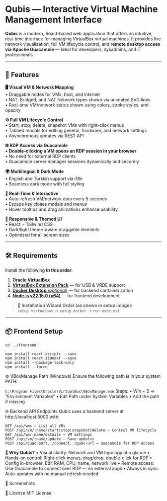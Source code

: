# Qubis — Interactive Virtual Machine Management Interface

**Qubis** is a modern, React-based web application that offers an intuitive, real-time interface for managing VirtualBox virtual machines. It provides live network visualization, full VM lifecycle control, and **remote desktop access via Apache Guacamole** — ideal for developers, sysadmins, and IT professionals.

---

## 🚀 Features

**🖥️ Visual VM & Network Mapping**  
  • Draggable nodes for VMs, host, and internet  
  • NAT, Bridged, and NAT Network types shown via animated SVG lines  
  • Real-time VM/network status shown using colors, stroke styles, and opacity

**⚙️ Full VM Lifecycle Control**  
  • Start, stop, delete, snapshot VMs with right-click menus  
  • Tabbed modals for editing general, hardware, and network settings  
  • Asynchronous updates via REST API

**🌐 RDP Access via Guacamole**  
  • **Double-clicking a VM opens an RDP session in your browser**  
  • No need for external RDP clients  
  • Guacamole server manages sessions dynamically and securely

**🌍 Multilingual & Dark Mode**  
  • English and Turkish support via i18n  
  • Seamless dark mode with full styling

**🔄 Real-Time & Interactive**  
  • Auto-refresh VM/network data every 5 seconds  
  • Escape key closes modals and menus  
  • Hover tooltips and drag animations enhance usability

**🎨 Responsive & Themed UI**  
  • React + Tailwind CSS  
  • Dark/light theme-aware draggable elements  
  • Optimized for all screen sizes

---

## 🛠 Requirements

Install the following **in this order**:

1. [**Oracle VirtualBox**](https://www.virtualbox.org/)  
2. [**VirtualBox Extension Pack**](https://www.virtualbox.org/wiki/Downloads) — for USB & VRDE support  
3. [**Docker Desktop** *(optional)*](https://www.docker.com/products/docker-desktop) — for backend containerization  
4. [**Node.js v22.15.0 (x64)**](https://nodejs.org/en/download) — for frontend development

> 📌 **Installation Wizard Order (as shown in setup image):**  
> `setup virtualbox` → `setup docker` → `run node.msi`

---

## 📦 Frontend Setup

```
cd ../frontend

npm install react-scripts --save
npm install react-i18next --save
npm install --package-lock-only
npm install --force
```
⚙️ VBoxManage Path (Windows)
Ensure the following path is in your system PATH:

```C:\Program Files\Oracle\VirtualBox\VBoxManage.exe```
Steps:
• Win + S → “Environment Variables”
• Edit Path under System Variables
• Add the path if missing

🌐 Backend API Endpoints
Qubis uses a backend server at http://localhost:5000 with:
```
GET /api/vms — List all VMs
POST /api/vm/:name/start|stop|snapshot|delete — Control VM lifecycle
GET /api/vm/:name/details — VM settings
POST /api/vm/:name/update — Save updates
POST /api/guac-port, /connect, /guac-url — Guacamole for RDP access
```
**🙋 Why Qubis?**
   • Visual clarity: Network and VM topology at a glance
   • Hands-on control: Right-click menus, drag/drop, double-click for RDP
   • Config in-browser: Edit RAM, CPU, name, network live
   • Remote access: Use Guacamole to connect over RDP — no external apps
   • Always in sync: Auto-updates with no manual refresh needed

📸 Screenshots


📄 License
MIT License
